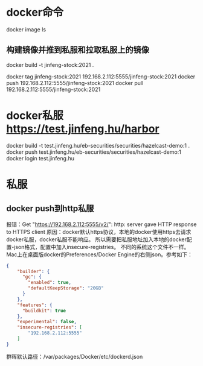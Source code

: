 # docker命令
docker image ls

## 构建镜像并推到私服和拉取私服上的镜像
docker build -t jinfeng-stock:2021 .

docker tag jinfeng-stock:2021 192.168.2.112:5555/jinfeng-stock:2021
docker push 192.168.2.112:5555/jinfeng-stock:2021
docker pull 192.168.2.112:5555/jinfeng-stock:2021


# docker私服 https://test.jinfeng.hu/harbor
docker build -t test.jinfeng.hu/eb-securities/securities/hazelcast-demo:1 .
docker push test.jinfeng.hu/eb-securities/securities/hazelcast-demo:1
docker login test.jinfeng.hu


# 私服
## docker push到http私服
报错：Get "https://192.168.2.112:5555/v2/": http: server gave HTTP response to HTTPS client
原因：docker默认https协议，本地的docker使用https去请求docker私服，docker私服不能响应。
所以需要把私服地址加入本地的docker配置-json格式，配置中加入insecure-registries。 不同的系统这个文件不一样。
Mac上在桌面版docker的Preferences/Docker Engine的右侧json。参考如下：
```json
{
    "builder": {
      "gc": {
        "enabled": true,
        "defaultKeepStorage": "20GB"
      }
    },
    "features": {
      "buildkit": true
    },
    "experimental": false,
    "insecure-registries": [
        "192.168.2.112:5555"
    ]
}
```
群晖默认路径：/var/packages/Docker/etc/dockerd.json
